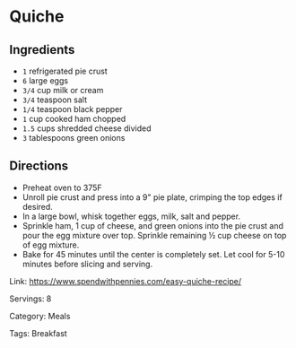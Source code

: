 # Quiche

## Ingredients  
- `1` refrigerated pie crust
- `6` large eggs
- `3/4` cup milk or cream
- `3/4` teaspoon salt
- `1/4` teaspoon black pepper
- `1` cup cooked ham chopped
- `1.5` cups shredded cheese divided
- `3` tablespoons green onions

## Directions

- Preheat oven to 375F
- Unroll pie crust and press into a 9" pie plate, crimping the top edges if desired.
- In a large bowl, whisk together eggs, milk, salt and pepper.
- Sprinkle ham, 1 cup of cheese, and green onions into the pie crust and pour the egg mixture over top. Sprinkle remaining ½ cup cheese on top of egg mixture.
- Bake for 45 minutes until the center is completely set. Let cool for 5-10 minutes before slicing and serving.

Link: https://www.spendwithpennies.com/easy-quiche-recipe/

Servings: 8

Category: Meals

Tags: Breakfast